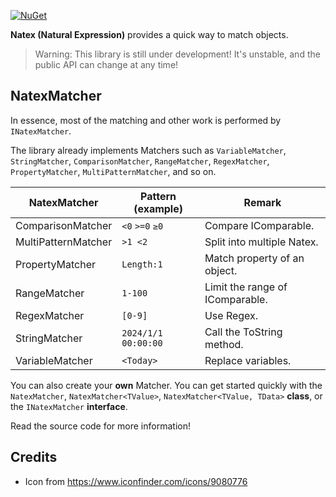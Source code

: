[![NuGet](https://img.shields.io/nuget/v/Asjc.Natex)](https://www.nuget.org/packages/Asjc.Natex/)

**Natex (Natural Expression)** provides a quick way to match objects.

> Warning: This library is still under development! It's unstable, and the public API can change at any time!

## NatexMatcher

In essence, most of the matching and other work is performed by `INatexMatcher`.

The library already implements Matchers such as `VariableMatcher`, `StringMatcher`, `ComparisonMatcher`, `RangeMatcher`, `RegexMatcher`, `PropertyMatcher`, `MultiPatternMatcher`, and so on.

| NatexMatcher        | Pattern (example)   | Remark                          |
| ------------------- | ------------------- | ------------------------------- |
| ComparisonMatcher   | `<0` `>=0` `≥0`     | Compare IComparable.            |
| MultiPatternMatcher | `>1 <2`             | Split into multiple Natex.      |
| PropertyMatcher     | `Length:1`          | Match property of an object.    |
| RangeMatcher        | `1-100`             | Limit the range of IComparable. |
| RegexMatcher        | `[0-9]`             | Use Regex.                      |
| StringMatcher       | `2024/1/1 00:00:00` | Call the ToString method.       |
| VariableMatcher     | `<Today>`           | Replace variables.              |

You can also create your **own** Matcher. You can get started quickly with the `NatexMatcher`, `NatexMatcher<TValue>`, `NatexMatcher<TValue, TData>` **class**, or the `INatexMatcher` **interface**.

Read the source code for more information!

## Credits

- Icon from https://www.iconfinder.com/icons/9080776